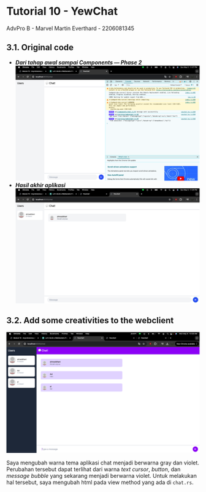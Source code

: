 # Tutorial 10 - YewChat
AdvPro B - Marvel Martin Everthard - 2206081345

## 3.1. Original code
- _**Dari tahap awal sampai Components — Phase 2**_
![3.1.1](assets/images/3.1.1.png)
- _**Hasil akhir aplikasi**_
![3.1.2](assets/images/3.1.2.png)

## 3.2. Add some creativities to the webclient
![3.2](assets/images/3.2.png)

Saya mengubah warna tema aplikasi chat menjadi berwarna gray dan violet. Perubahan tersebut dapat terlihat dari warna _text cursor_, _button_, dan _message bubble_ yang sekarang menjadi berwarna violet. Untuk melakukan hal tersebut, saya mengubah html pada view method yang ada di `chat.rs`.
